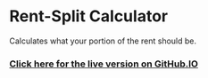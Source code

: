 # Rent-Split Calculator 
Calculates what your portion of the rent should be.

### [Click here for the live version on GitHub.IO](https://BlueHuskyStudios.GitHub.IO/Rent-Split-Calculator/)
